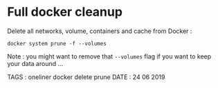 # Full docker cleanup

Delete all networks, volume, containers and cache from Docker : 

```
docker system prune -f --volumes
```

Note : you might want to remove that `--volumes` flag if you want to keep your data around ...

TAGS : oneliner docker delete prune
DATE : 24 06 2019
